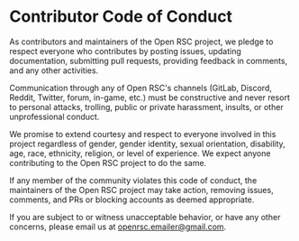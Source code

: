 # Contributor Code of Conduct

As contributors and maintainers of the Open RSC project, we pledge to respect everyone who contributes by posting issues, updating documentation, submitting pull requests, providing feedback in comments, and any other activities.

Communication through any of Open RSC's channels (GitLab, Discord, Reddit, Twitter, forum, in-game, etc.) must be constructive and never resort to personal attacks, trolling, public or private harassment, insults, or other unprofessional conduct.

We promise to extend courtesy and respect to everyone involved in this project regardless of gender, gender identity, sexual orientation, disability, age, race, ethnicity, religion, or level of experience. We expect anyone contributing to the Open RSC project to do the same.

If any member of the community violates this code of conduct, the maintainers of the Open RSC project may take action, removing issues, comments, and PRs or blocking accounts as deemed appropriate.

If you are subject to or witness unacceptable behavior, or have any other concerns, please email us at [openrsc.emailer@gmail.com](mailto:openrsc.emailer@gmail.com).
